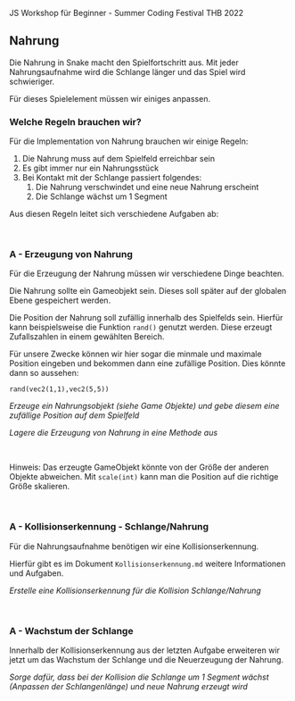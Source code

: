 JS Workshop für Beginner - Summer Coding Festival THB 2022

## Nahrung

Die Nahrung in Snake macht den Spielfortschritt aus. Mit jeder Nahrungsaufnahme wird die Schlange länger und das Spiel
wird schwieriger.

Für dieses Spielelement müssen wir einiges anpassen.

### Welche Regeln brauchen wir?

Für die Implementation von Nahrung brauchen wir einige Regeln:

1. Die Nahrung muss auf dem Spielfeld erreichbar sein
2. Es gibt immer nur ein Nahrungsstück
3. Bei Kontakt mit der Schlange passiert folgendes:
    1. Die Nahrung verschwindet und eine neue Nahrung erscheint
    2. Die Schlange wächst um 1 Segment

Aus diesen Regeln leitet sich verschiedene Aufgaben ab:

<br>

### A - Erzeugung von Nahrung

Für die Erzeugung der Nahrung müssen wir verschiedene Dinge beachten.

Die Nahrung sollte ein Gameobjekt sein. Dieses soll später auf der globalen Ebene gespeichert werden.

Die Position der Nahrung soll zufällig innerhalb des Spielfelds sein. Hierfür kann beispielsweise die
Funktion ``rand()`` genutzt werden. Diese erzeugt Zufallszahlen in einem gewählten Bereich.

Für unsere Zwecke können wir hier sogar die minmale und maximale Position eingeben und bekommen dann eine zufällige
Position. Dies könnte dann so aussehen:

``rand(vec2(1,1),vec2(5,5))``

*Erzeuge ein Nahrungsobjekt (siehe Game Objekte) und gebe diesem eine zufällige Position auf dem Spielfeld*

*Lagere die Erzeugung von Nahrung in eine Methode aus*

<br>

Hinweis: Das erzeugte GameObjekt könnte von der Größe der anderen Objekte abweichen. Mit ``scale(int)`` kann man die
Position auf die richtige Größe skalieren.

<br>

### A - Kollisionserkennung - Schlange/Nahrung

Für die Nahrungsaufnahme benötigen wir eine Kollisionserkennung.

Hierfür gibt es im Dokument ``Kollisionserkennung.md`` weitere Informationen und Aufgaben.

*Erstelle eine Kollisionserkennung für die Kollision Schlange/Nahrung*

<br>

### A - Wachstum der Schlange

Innerhalb der Kollisionserkennung aus der letzten Aufgabe erweiteren wir jetzt um das Wachstum der Schlange und die
Neuerzeugung der Nahrung.

*Sorge dafür, dass bei der Kollision die Schlange um 1 Segment wächst (Anpassen der Schlangenlänge) und neue Nahrung erzeugt wird*
